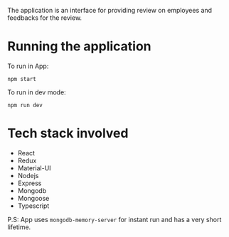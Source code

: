 The application is an interface for providing review on employees and feedbacks for the review.

# Running the application

To run in App:

```shell
npm start
```


To run in dev mode:

```shell
npm run dev
```

# Tech stack involved
- React
- Redux
- Material-UI
- Nodejs
- Express
- Mongodb
- Mongoose
- Typescript

P.S: App uses `mongodb-memory-server` for instant run and has a very short lifetime.